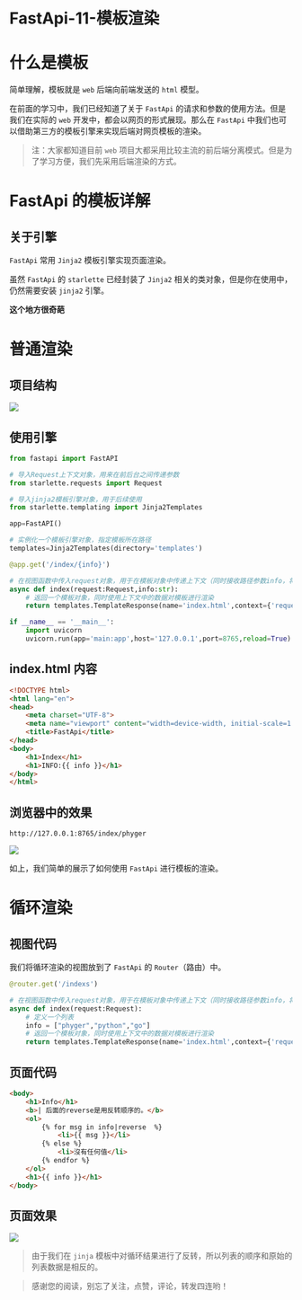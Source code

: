 # FastApi-11-模板渲染


# 什么是模板

简单理解，模板就是 `web` 后端向前端发送的 `html` 模型。

在前面的学习中，我们已经知道了关于 `FastApi` 的请求和参数的使用方法。但是我们在实际的 `web` 开发中，都会以网页的形式展现。那么在 `FastApi` 中我们也可以借助第三方的模板引擎来实现后端对网页模板的渲染。

> 注：大家都知道目前 `web` 项目大都采用比较主流的前后端分离模式。但是为了学习方便，我们先采用后端渲染的方式。

# FastApi 的模板详解

## 关于引擎

`FastApi` 常用 `Jinja2` 模板引擎实现页面渲染。

虽然 `FastApi` 的 `starlette` 已经封装了 `Jinja2` 相关的类对象，但是你在使用中，仍然需要安装 `jinja2` 引擎。

**这个地方很奇葩**

# 普通渲染

## 项目结构

![](https://gitee.com/phygerr/picture/raw/master/2021-2-3/1612356627423-image.png)

## 使用引擎

```python
from fastapi import FastAPI

# 导入Request上下文对象，用来在前后台之间传递参数
from starlette.requests import Request

# 导入jinja2模板引擎对象，用于后续使用
from starlette.templating import Jinja2Templates

app=FastAPI()

# 实例化一个模板引擎对象，指定模板所在路径
templates=Jinja2Templates(directory='templates')

@app.get('/index/{info}')

# 在视图函数中传入request对象，用于在模板对象中传递上下文（同时接收路径参数info，将其传递到上下文中）
async def index(request:Request,info:str):
    # 返回一个模板对象，同时使用上下文中的数据对模板进行渲染
    return templates.TemplateResponse(name='index.html',context={'request':request,'info':info})

if __name__ == '__main__':
    import uvicorn
    uvicorn.run(app='main:app',host='127.0.0.1',port=8765,reload=True)
```

## index.html 内容

```html
<!DOCTYPE html>
<html lang="en">
<head>
    <meta charset="UTF-8">
    <meta name="viewport" content="width=device-width, initial-scale=1.0">
    <title>FastApi</title>
</head>
<body>
    <h1>Index</h1>
    <h1>INFO:{{ info }}</h1>
</body>
</html>
```

## 浏览器中的效果

`http://127.0.0.1:8765/index/phyger`

![](https://gitee.com/phygerr/picture/raw/master/2021-2-3/1612356793798-image.png)

如上，我们简单的展示了如何使用 `FastApi` 进行模板的渲染。

# 循环渲染

## 视图代码

我们将循环渲染的视图放到了 `FastApi` 的 `Router`（路由）中。

```python
@router.get('/indexs')

# 在视图函数中传入request对象，用于在模板对象中传递上下文（同时接收路径参数info，将其传递到上下文中）
async def index(request:Request):
    # 定义一个列表
    info = ["phyger","python","go"]
    # 返回一个模板对象，同时使用上下文中的数据对模板进行渲染
    return templates.TemplateResponse(name='index.html',context={'request':request,'info':info})
```

## 页面代码

```html
<body>
    <h1>Info</h1>
    <b>| 后面的reverse是用反转顺序的。</b>
    <ol>
        {% for msg in info|reverse  %}
            <li>{{ msg }}</li>
        {% else %}
            <li>沒有任何值</li>
        {% endfor %}
    </ol>
    <h1>{{ info }}</h1>
</body>
```

## 页面效果

![](https://gitee.com/phygerr/picture/raw/master/2021-8-11/1628662271653-image.png)

> 由于我们在 `jinja` 模板中对循环结果进行了反转，所以列表的顺序和原始的列表数据是相反的。

> 感谢您的阅读，别忘了关注，点赞，评论，转发四连哟！
